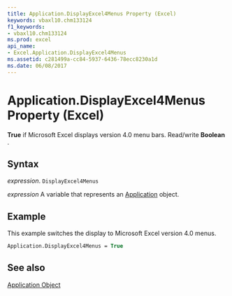 ```yaml
---
title: Application.DisplayExcel4Menus Property (Excel)
keywords: vbaxl10.chm133124
f1_keywords:
- vbaxl10.chm133124
ms.prod: excel
api_name:
- Excel.Application.DisplayExcel4Menus
ms.assetid: c281499a-cc84-5937-6436-78ecc8230a1d
ms.date: 06/08/2017
---
```



# Application.DisplayExcel4Menus Property (Excel)

 **True** if Microsoft Excel displays version 4.0 menu bars. Read/write **Boolean** .


## Syntax

 _expression_. `DisplayExcel4Menus`

 _expression_ A variable that represents an [Application](Excel.Application-graph-property.md) object.


## Example

This example switches the display to Microsoft Excel version 4.0 menus.


```vb
Application.DisplayExcel4Menus = True
```


## See also


[Application Object](Excel.Application(object).md)

